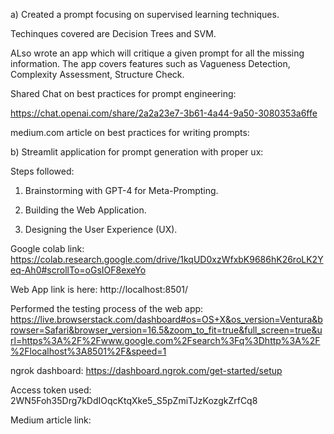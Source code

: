 a) Created a prompt focusing on supervised learning techniques.

Techinques covered are Decision Trees and SVM. 

ALso wrote an app which will critique a given prompt for all the missing information. The app covers features such as Vagueness Detection, Complexity Assessment, Structure Check.

Shared Chat on best practices for prompt engineering:

https://chat.openai.com/share/2a2a23e7-3b61-4a44-9a50-3080353a6ffe

medium.com article on best practices for writing prompts: 

b) Streamlit application for  prompt generation with proper ux:

Steps followed: 

1. Brainstorming with GPT-4 for Meta-Prompting.

2. Building the Web Application.

3. Designing the User Experience (UX).

Google colab link: https://colab.research.google.com/drive/1kqUD0xzWfxbK9686hK26roLK2Yeq-Ah0#scrollTo=oGsIOF8exeYo

Web App link is here: http://localhost:8501/

Performed the testing process of the web app: https://live.browserstack.com/dashboard#os=OS+X&os_version=Ventura&browser=Safari&browser_version=16.5&zoom_to_fit=true&full_screen=true&url=https%3A%2F%2Fwww.google.com%2Fsearch%3Fq%3Dhttp%3A%2F%2Flocalhost%3A8501%2F&speed=1

ngrok dashboard: https://dashboard.ngrok.com/get-started/setup

Access token used: 2WN5Foh35Drg7kDdIOqcKtqXke5_S5pZmiTJzKozgkZrfCq8

Medium article link:


